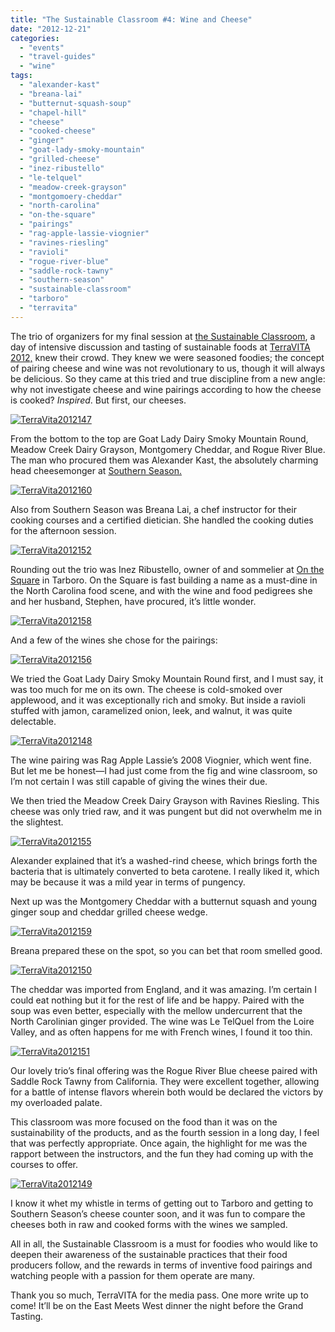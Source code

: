```yaml
---
title: "The Sustainable Classroom #4: Wine and Cheese"
date: "2012-12-21"
categories:
  - "events"
  - "travel-guides"
  - "wine"
tags:
  - "alexander-kast"
  - "breana-lai"
  - "butternut-squash-soup"
  - "chapel-hill"
  - "cheese"
  - "cooked-cheese"
  - "ginger"
  - "goat-lady-smoky-mountain"
  - "grilled-cheese"
  - "inez-ribustello"
  - "le-telquel"
  - "meadow-creek-grayson"
  - "montgomoery-cheddar"
  - "north-carolina"
  - "on-the-square"
  - "pairings"
  - "rag-apple-lassie-viognier"
  - "ravines-riesling"
  - "ravioli"
  - "rogue-river-blue"
  - "saddle-rock-tawny"
  - "southern-season"
  - "sustainable-classroom"
  - "tarboro"
  - "terravita"
---
```


The trio of organizers for my final session at [the Sustainable Classroom](http://www.terravitaevent.com/TerraVITA/SessionDescrip.html), a day of intensive discussion and tasting of sustainable foods at [TerraVITA 2012,](http://www.terravitaevent.com/TerraVITA/SessionDescrip.html) knew their crowd. They knew we were seasoned foodies; the concept of pairing cheese and wine was not revolutionary to us, though it will always be delicious. So they came at this tried and true discipline from a new angle: why not investigate cheese and wine pairings according to how the cheese is cooked? _Inspired_. But first, our cheeses.

[![](http://s3.amazonaws.com/thegourmez-wpmedia/2012/12/TerraVita2012147.jpg "TerraVita2012147")](http://s3.amazonaws.com/thegourmez-wpmedia/2012/12/TerraVita2012147.jpg)

From the bottom to the top are Goat Lady Dairy Smoky Mountain Round, Meadow Creek Dairy Grayson, Montgomery Cheddar, and Rogue River Blue. The man who procured them was Alexander Kast, the absolutely charming head cheesemonger at [Southern Season.](http://www.southernseason.com/)

[![](http://s3.amazonaws.com/thegourmez-wpmedia/2012/12/TerraVita2012160.jpg "TerraVita2012160")](http://s3.amazonaws.com/thegourmez-wpmedia/2012/12/TerraVita2012160.jpg)

Also from Southern Season was Breana Lai, a chef instructor for their cooking courses and a certified dietician. She handled the cooking duties for the afternoon session.

[![](http://s3.amazonaws.com/thegourmez-wpmedia/2012/12/TerraVita2012152.jpg "TerraVita2012152")](http://s3.amazonaws.com/thegourmez-wpmedia/2012/12/TerraVita2012152.jpg)

Rounding out the trio was Inez Ribustello, owner of and sommelier at [On the Square](http://www.onthesquarenc.com/) in Tarboro. On the Square is fast building a name as a must-dine in the North Carolina food scene, and with the wine and food pedigrees she and her husband, Stephen, have procured, it’s little wonder.

[![](http://s3.amazonaws.com/thegourmez-wpmedia/2012/12/TerraVita2012158.jpg "TerraVita2012158")](http://s3.amazonaws.com/thegourmez-wpmedia/2012/12/TerraVita2012158.jpg)

And a few of the wines she chose for the pairings:

[![](http://s3.amazonaws.com/thegourmez-wpmedia/2012/12/TerraVita2012156.jpg "TerraVita2012156")](http://s3.amazonaws.com/thegourmez-wpmedia/2012/12/TerraVita2012156.jpg)

We tried the Goat Lady Dairy Smoky Mountain Round first, and I must say, it was too much for me on its own. The cheese is cold-smoked over applewood, and it was exceptionally rich and smoky. But inside a ravioli stuffed with jamon, caramelized onion, leek, and walnut, it was quite delectable.

[![](http://s3.amazonaws.com/thegourmez-wpmedia/2012/12/TerraVita2012148.jpg "TerraVita2012148")](http://s3.amazonaws.com/thegourmez-wpmedia/2012/12/TerraVita2012148.jpg)

The wine pairing was Rag Apple Lassie’s 2008 Viognier, which went fine. But let me be honest—I had just come from the fig and wine classroom, so I’m not certain I was still capable of giving the wines their due.

We then tried the Meadow Creek Dairy Grayson with Ravines Riesling. This cheese was only tried raw, and it was pungent but did not overwhelm me in the slightest.

[![](http://s3.amazonaws.com/thegourmez-wpmedia/2012/12/TerraVita2012155.jpg "TerraVita2012155")](http://s3.amazonaws.com/thegourmez-wpmedia/2012/12/TerraVita2012155.jpg)

Alexander explained that it’s a washed-rind cheese, which brings forth the bacteria that is ultimately converted to beta carotene. I really liked it, which may be because it was a mild year in terms of pungency.

Next up was the Montgomery Cheddar with a butternut squash and young ginger soup and cheddar grilled cheese wedge.

[![](http://s3.amazonaws.com/thegourmez-wpmedia/2012/12/TerraVita2012159.jpg "TerraVita2012159")](http://s3.amazonaws.com/thegourmez-wpmedia/2012/12/TerraVita2012159.jpg)

Breana prepared these on the spot, so you can bet that room smelled good.




<div class="caption">

[![](http://s3.amazonaws.com/thegourmez-wpmedia/2012/12/TerraVita2012150.jpg "TerraVita2012150")](http://s3.amazonaws.com/thegourmez-wpmedia/2012/12/TerraVita2012150.jpg)</div>


The cheddar was imported from England, and it was amazing. I’m certain I could eat nothing but it for the rest of life and be happy. Paired with the soup was even better, especially with the mellow undercurrent that the North Carolinian ginger provided. The wine was Le TelQuel from the Loire Valley, and as often happens for me with French wines, I found it too thin.




<div class="caption">

[![](http://s3.amazonaws.com/thegourmez-wpmedia/2012/12/TerraVita2012151.jpg "TerraVita2012151")](http://s3.amazonaws.com/thegourmez-wpmedia/2012/12/TerraVita2012151.jpg)</div>


Our lovely trio’s final offering was the Rogue River Blue cheese paired with Saddle Rock Tawny from California. They were excellent together, allowing for a battle of intense flavors wherein both would be declared the victors by my overloaded palate.

This classroom was more focused on the food than it was on the sustainability of the products, and as the fourth session in a long day, I feel that was perfectly appropriate. Once again, the highlight for me was the rapport between the instructors, and the fun they had coming up with the courses to offer.

[![](http://s3.amazonaws.com/thegourmez-wpmedia/2012/12/TerraVita2012149.jpg "TerraVita2012149")](http://s3.amazonaws.com/thegourmez-wpmedia/2012/12/TerraVita2012149.jpg)

I know it whet my whistle in terms of getting out to Tarboro and getting to Southern Season’s cheese counter soon, and it was fun to compare the cheeses both in raw and cooked forms with the wines we sampled.

All in all, the Sustainable Classroom is a must for foodies who would like to deepen their awareness of the sustainable practices that their food producers follow, and the rewards in terms of inventive food pairings and watching people with a passion for them operate are many.

Thank you so much, TerraVITA for the media pass. One more write up to come! It’ll be on the East Meets West dinner the night before the Grand Tasting.
